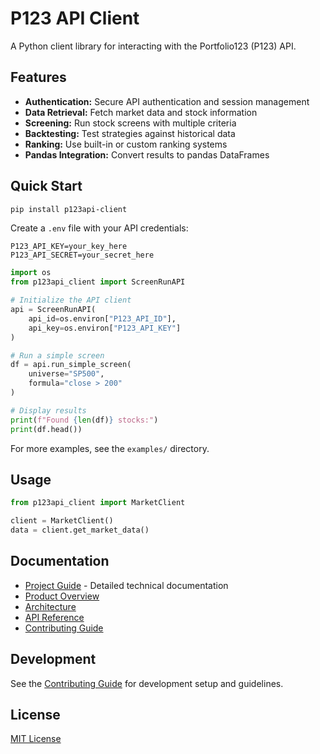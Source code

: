 # P123 API Client

A Python client library for interacting with the Portfolio123 (P123) API.

## Features

- **Authentication:** Secure API authentication and session management
- **Data Retrieval:** Fetch market data and stock information
- **Screening:** Run stock screens with multiple criteria
- **Backtesting:** Test strategies against historical data
- **Ranking:** Use built-in or custom ranking systems
- **Pandas Integration:** Convert results to pandas DataFrames

## Quick Start

```bash
pip install p123api-client
```

Create a `.env` file with your API credentials:
```
P123_API_KEY=your_key_here
P123_API_SECRET=your_secret_here
```

```python
import os
from p123api_client import ScreenRunAPI

# Initialize the API client
api = ScreenRunAPI(
    api_id=os.environ["P123_API_ID"],
    api_key=os.environ["P123_API_KEY"]
)

# Run a simple screen
df = api.run_simple_screen(
    universe="SP500",
    formula="close > 200"
)

# Display results
print(f"Found {len(df)} stocks:")
print(df.head())
```

For more examples, see the `examples/` directory.

## Usage

```python
from p123api_client import MarketClient

client = MarketClient()
data = client.get_market_data()
```

## Documentation

- [Project Guide](./docs/project_guide.md) - Detailed technical documentation
- [Product Overview](./docs/product_overview.md)
- [Architecture](./docs/architecture.md)
- [API Reference](./docs/api/README.md)
- [Contributing Guide](./CONTRIBUTING.md)

## Development

See the [Contributing Guide](./CONTRIBUTING.md) for development setup and guidelines.

## License

[MIT License](./LICENSE)
